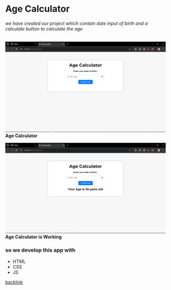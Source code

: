 # Age Calculator

###### we have created our project which contain date input of birth and a calculate button to calculate the age

![Age Calculator](../project-10/images/Screenshot%20(625).png)
**Age Calculator**

![Age Calculator](../project-10/images/Screenshot%20(624).png)
**Age Calculator is Working**

### so we develop this app with
- HTML
- CSS
- JS

[backlink](../Readme.md)